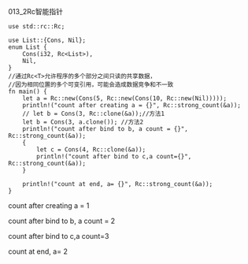 013_2Rc智能指针

```
use std::rc::Rc;

use List::{Cons, Nil};
enum List {
    Cons(i32, Rc<List>),
    Nil,
}
//通过Rc<T>允许程序的多个部分之间只读的共享数据，
//因为相同位置的多个可变引用，可能会造成数据竞争和不一致
fn main() {
    let a = Rc::new(Cons(5, Rc::new(Cons(10, Rc::new(Nil)))));
    println!("count after creating a = {}", Rc::strong_count(&a));
    // let b = Cons(3, Rc::clone(&a));//方法1
    let b = Cons(3, a.clone()); //方法2
    println!("count after bind to b, a count = {}", Rc::strong_count(&a));
    {
        let c = Cons(4, Rc::clone(&a));
        println!("count after bind to c,a count={}", Rc::strong_count(&a));
    }

    println!("count at end, a= {}", Rc::strong_count(&a));
}

```

count after creating a = 1

count after bind to b, a count = 2

count after bind to c,a count=3

count at end, a= 2
